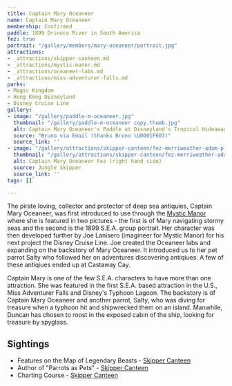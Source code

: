 ```yaml
---
title: Captain Mary Oceaneer
name: Captain Mary Oceaneer
membership: Confirmed
paddle: 1899 Orinoco River in South America
fez: true
portrait: "/gallery/members/mary-oceaneer/portrait.jpg"
attractions:
- _attractions/skipper-canteen.md
- _attractions/mystic-manor.md
- _attractions/oceaneer-labs.md
- _attractions/miss-adventurer-falls.md
parks:
- Magic Kingdom
- Hong Kong Disneyland
- Disney Cruise Line
gallery:
- image: "/gallery/paddle-m-oceaneer.jpg"
  thumbnail: "/gallery/paddle-m-oceaneer copy.thumb.jpg"
  alt: Captain Mary Oceaneer's Paddle at Disneyland's Tropical Hideaway
  source: "Bruno via Email (thanks Bruno \U0001F603)"
  source_link: ''
- image: "/gallery/attractions/skipper-canteen/fez-merriweather-adam-pleasure-captain-mary-oceaneer.jpeg"
  thumbnail: "/gallery/attractions/skipper-canteen/fez-merriweather-adam-pleasure-captain-mary-oceaneer.thumb.jpeg"
  alt: Captain Mary Oceaneer Fez (right hand side)
  source: Jungle Skipper
  source_link: ''
tags: []

---
```

The pirate loving, collector and protector of deep sea antiquies, Captain Mary Oceaneer, was first introduced to use through the [Mystic Manor](/sea/attractions/mystic-manor) where she is featured in two pictures - the first is of Mary navigating stormy seas and the second is the 1899 S.E.A. group portrait. Her character was then developed further by Joe Lanisero (imagineer for Mystic Manor) for his next project the Disney Cruise Line. Joe created the Oceaneer labs and expanding on the backstory of Mary Oceaneer. It introduced us to her pet parrot Salty who followed her on adventures discovering antiqiues. A few of these antiqiues ended up at Castaway Cay.

Captain Mary is one of the few S.E.A. characters to have more than one attraction. She was featured in the first S.E.A. based attraction in the U.S., Miss Adventurer Falls and Disney's Typhoon Lagoon. The backstory is of Captain Mary Oceaneer and another parrot, Salty, who was diving for treasure when a typhoon hit and shipwrecked them on an island. Manwhile, Duncan has chosen to roost in the exposed cabin of the ship, looking for treasure by spyglass.

## Sightings
* Features on the Map of Legendary Beasts - [Skipper Canteen](/sea/attractions/skipper-canteen)
* Author of "Parrots as Pets" - [Skipper Canteen](/sea/attractions/skipper-canteen)
* Charting Course - [Skipper Canteen](/sea/attractions/skipper-canteen)